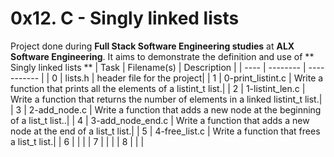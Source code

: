 # 0x12. C - Singly linked lists
 Project done during **Full Stack Software Engineering studies** at **ALX Software Engineering**. It aims to demonstrate the definition and use of ** Singly linked lists **
| Task | Filename(s) | Description |
| ---- | -------- | ----------- |
| 0 | lists.h | header file for the project|
| 1 | 0-print_listint.c | Write a function that prints all the elements of a listint_t list.|
| 2 | 1-listint_len.c | Write a function that returns the number of elements in a linked listint_t list.|
| 3 | 2-add_node.c | Write a function that adds a new node at the beginning of a list_t list..|
| 4 | 3-add_node_end.c | Write a function that adds a new node at the end of a list_t list.|
| 5 | 4-free_list.c | Write a function that frees a list_t list.|
| 6 |  | |
| 7 |  | |
| 8 |  | |
